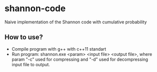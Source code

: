 # shannon-code
Naive implementation of the Shannon code with cumulative probability

## How to use?
* Compile program with g++ with c++11 standart
* Run program: shannon.exe \<param\> \<input file\> \<output file\>, 
where param "-c" used for compressing and "-d" used for decompressing input file to output.
